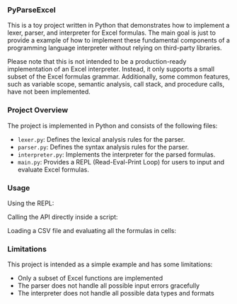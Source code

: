 ### PyParseExcel

This is a toy project written in Python that demonstrates how to implement a lexer, parser, and interpreter for Excel formulas. The main goal is just to provide a example of how to implement these fundamental components of a programming language interpreter without relying on third-party libraries.

Please note that this is not intended to be a production-ready implementation of an Excel interpreter. Instead, it only supports a small subset of the Excel formulas grammar. Additionally, some common features, such as variable scope, semantic analysis, call stack, and procedure calls, have not been implemented.

### Project Overview

The project is implemented in Python and consists of the following files:

- `lexer.py`: Defines the lexical analysis rules for the parser.
- `parser.py`: Defines the syntax analysis rules for the parser.
- `interpreter.py`: Implements the interpreter for the parsed formulas.
- `main.py`: Provides a REPL (Read-Eval-Print Loop) for users to input and evaluate Excel formulas.

### Usage

Using the REPL:

Calling the API directly inside a script:

Loading a CSV file and evaluating all the formulas in cells:

### Limitations

This project is intended as a simple example and has some limitations:

- Only a subset of Excel functions are implemented
- The parser does not handle all possible input errors gracefully
- The interpreter does not handle all possible data types and formats
